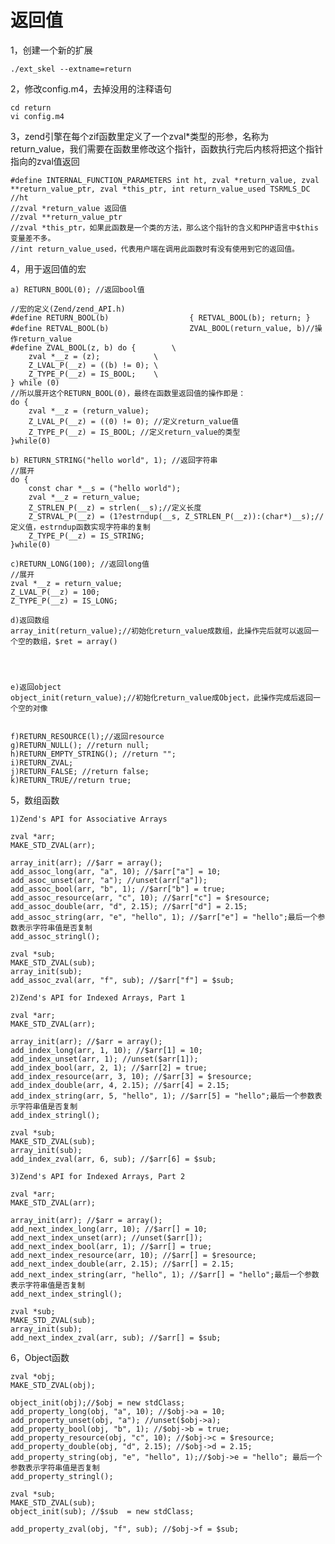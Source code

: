 # 返回值

1，创建一个新的扩展

	./ext_skel --extname=return
	
2，修改config.m4，去掉没用的注释语句
	
	cd return
	vi config.m4
	
3，zend引擎在每个zif函数里定义了一个zval*类型的形参，名称为return_value，我们需要在函数里修改这个指针，函数执行完后内核将把这个指针指向的zval值返回

	#define INTERNAL_FUNCTION_PARAMETERS int ht, zval *return_value, zval **return_value_ptr, zval *this_ptr, int return_value_used TSRMLS_DC
	//ht
	//zval *return_value 返回值
	//zval **return_value_ptr
	//zval *this_ptr，如果此函数是一个类的方法，那么这个指针的含义和PHP语言中$this变量差不多。
	//int return_value_used，代表用户端在调用此函数时有没有使用到它的返回值。
	
4，用于返回值的宏

	a) RETURN_BOOL(0); //返回bool值
	
	//宏的定义(Zend/zend_API.h)
	#define RETURN_BOOL(b) 					{ RETVAL_BOOL(b); return; }
	#define RETVAL_BOOL(b)					ZVAL_BOOL(return_value, b)//操作return_value
	#define ZVAL_BOOL(z, b) do {		\
		zval *__z = (z);			\
		Z_LVAL_P(__z) = ((b) != 0);	\
		Z_TYPE_P(__z) = IS_BOOL;	\
	} while (0)
	//所以展开这个RETURN_BOOL(0)，最终在函数里返回值的操作即是：
	do {
		zval *__z = (return_value);
		Z_LVAL_P(__z) = ((0) != 0); //定义return_value值
		Z_TYPE_P(__z) = IS_BOOL; //定义return_value的类型
	}while(0)
	
	b) RETURN_STRING("hello world", 1); //返回字符串
	//展开
	do {
		const char *__s = ("hello world");
		zval *__z = return_value;
		Z_STRLEN_P(__z) = strlen(__s);//定义长度
		Z_STRVAL_P(__z) = (1?estrndup(__s, Z_STRLEN_P(__z)):(char*)__s);//定义值，estrndup函数实现字符串的复制
		Z_TYPE_P(__z) = IS_STRING;
	}while(0)
	
	c)RETURN_LONG(100); //返回long值
	//展开
	zval *__z = return_value;
	Z_LVAL_P(__z) = 100;	
	Z_TYPE_P(__z) = IS_LONG;
	
	d)返回数组
	array_init(return_value);//初始化return_value成数组，此操作完后就可以返回一个空的数组，$ret = array()

	
	

	e)返回object
	object_init(return_value);//初始化return_value成Object，此操作完成后返回一个空的对像
	
	
	f)RETURN_RESOURCE(l);//返回resource
	g)RETURN_NULL(); //return null;
	h)RETURN_EMPTY_STRING(); //return "";
	i)RETURN_ZVAL;
	j)RETURN_FALSE; //return false;
	k)RETURN_TRUE//return true;
	
5，数组函数

	1)Zend's API for Associative Arrays
	
	zval *arr;
	MAKE_STD_ZVAL(arr);
	
	array_init(arr); //$arr = array();
	add_assoc_long(arr, "a", 10); //$arr["a"] = 10; 
	add_asoc_unset(arr, "a"); //unset(arr["a"]);
	add_assoc_bool(arr, "b", 1); //$arr["b"] = true;
	add_assoc_resource(arr, "c", 10); //$arr["c"] = $resource;
	add_assoc_double(arr, "d", 2.15); //$arr["d"] = 2.15;
	add_assoc_string(arr, "e", "hello", 1); //$arr["e"] = "hello";最后一个参数表示字符串值是否复制
	add_assoc_stringl();
	
	zval *sub;
	MAKE_STD_ZVAL(sub);
	array_init(sub);
	add_assoc_zval(arr, "f", sub); //$arr["f"] = $sub;
	
	2)Zend's API for Indexed Arrays, Part 1
	
	zval *arr;
	MAKE_STD_ZVAL(arr);
	
	array_init(arr); //$arr = array();
	add_index_long(arr, 1, 10); //$arr[1] = 10;
	add_index_unset(arr, 1); //unset($arr[1]);
	add_index_bool(arr, 2, 1); //$arr[2] = true;
	add_index_resource(arr, 3, 10); //$arr[3] = $resource;
	add_index_double(arr, 4, 2.15); //$arr[4] = 2.15;
	add_index_string(arr, 5, "hello", 1); //$arr[5] = "hello";最后一个参数表示字符串值是否复制
	add_index_stringl();
	
	zval *sub;
	MAKE_STD_ZVAL(sub);
	array_init(sub);
	add_index_zval(arr, 6, sub); //$arr[6] = $sub;
	
	3)Zend's API for Indexed Arrays, Part 2
	
	zval *arr;
	MAKE_STD_ZVAL(arr);
	
	array_init(arr); //$arr = array();
	add_next_index_long(arr, 10); //$arr[] = 10;
	add_next_index_unset(arr); //unset($arr[]);
	add_next_index_bool(arr, 1); //$arr[] = true;
	add_next_index_resource(arr, 10); //$arr[] = $resource;
	add_next_index_double(arr, 2.15); //$arr[] = 2.15;
	add_next_index_string(arr, "hello", 1); //$arr[] = "hello";最后一个参数表示字符串值是否复制
	add_next_index_stringl();
	
	zval *sub;
	MAKE_STD_ZVAL(sub);
	array_init(sub);
	add_next_index_zval(arr, sub); //$arr[] = $sub;
	
6，Object函数
	
	zval *obj;
	MAKE_STD_ZVAL(obj);
	
	object_init(obj);//$obj = new stdClass;
	add_property_long(obj, "a", 10); //$obj->a = 10;
	add_property_unset(obj, "a"); //unset($obj->a);
	add_property_bool(obj, "b", 1); //$obj->b = true;
	add_property_resource(obj, "c", 10); //$obj->c = $resource;
	add_property_double(obj, "d", 2.15); //$obj->d = 2.15;
	add_property_string(obj, "e", "hello", 1);//$obj->e = "hello"; 最后一个参数表示字符串值是否复制
	add_property_stringl();
	
	zval *sub;
	MAKE_STD_ZVAL(sub);
	object_init(sub); //$sub  = new stdClass;
	
	add_property_zval(obj, "f", sub); //$obj->f = $sub;
	
	

